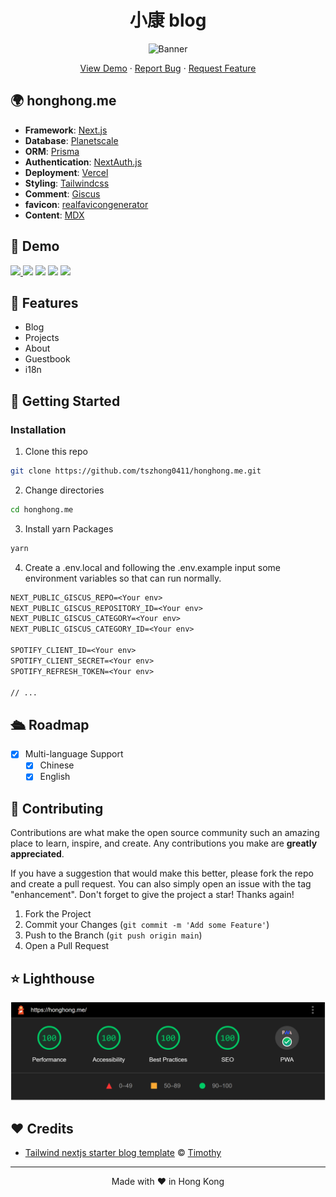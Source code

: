 <h1 align="center">
 小康 blog
</h1>

<p align="center">
  <img src="https://socialify.git.ci/tszhong0411/honghong.me/image?description=1&font=KoHo&forks=1&issues=1&logo=https%3A%2F%2Fhonghong.me%2Fstatic%2Fimages%2Flogo%2Flogo-black.png&name=1&owner=1&pattern=Circuit%20Board&pulls=1&stargazers=1&theme=Dark"  alt="Banner">
</p>

<p align="center">
    <a href="https://honghong.me" target="blank">View Demo</a>
    ·
    <a href="https://github.com/tszhong0411/honghong.me/issues/new/choose">Report Bug</a>
    ·
    <a href="https://github.com/tszhong0411/honghong.me/issues/new/choose">Request Feature</a>
</p>

## 🌍 honghong.me

- **Framework**: [Next.js](https://nextjs.org/)
- **Database**: [Planetscale](https://planetscale.com/)
- **ORM**: [Prisma](https://prisma.io/)
- **Authentication**: [NextAuth.js](https://next-auth.js.org/)
- **Deployment**: [Vercel](https://vercel.com)
- **Styling**: [Tailwindcss](https://tailwindcss.com/)
- **Comment**: [Giscus](https://giscus.app/)
- **favicon**: [realfavicongenerator](https://realfavicongenerator.net/)
- **Content**: [MDX](https://mdxjs.com/)

## 🚀 Demo

<a href="https://honghong.me" target="_blank">
  <img src="https://img.shields.io/badge/website-honghong.me-blue?style=flat-square&color=black" />
</a>

<img src="https://img.shields.io/github/repo-size/tszhong0411/honghong.me?style=flat-square&color=green" />

<img src="https://img.shields.io/github/languages/top/tszhong0411/honghong.me?style=flat-square" />

<img src="https://img.shields.io/github/commit-activity/m/tszhong0411/honghong.me?color=orange&style=flat-square" />

<img src="https://img.shields.io/github/deployments/tszhong0411/honghong.me/Production?style=flat-square" />

## 🤩 Features

- Blog
- Projects
- About
- Guestbook
- i18n

## 👋 Getting Started

### Installation

1. Clone this repo

```sh
git clone https://github.com/tszhong0411/honghong.me.git
```

2. Change directories

```sh
cd honghong.me
```

3. Install yarn Packages

```sh
yarn
```

4. Create a .env.local and following the .env.example input some environment variables so that can run normally.

```txt
NEXT_PUBLIC_GISCUS_REPO=<Your env>
NEXT_PUBLIC_GISCUS_REPOSITORY_ID=<Your env>
NEXT_PUBLIC_GISCUS_CATEGORY=<Your env>
NEXT_PUBLIC_GISCUS_CATEGORY_ID=<Your env>

SPOTIFY_CLIENT_ID=<Your env>
SPOTIFY_CLIENT_SECRET=<Your env>
SPOTIFY_REFRESH_TOKEN=<Your env>

// ...
```

## 🛳️ Roadmap

- [x] Multi-language Support
  - [x] Chinese
  - [x] English

## 🍰 Contributing

Contributions are what make the open source community such an amazing place to learn, inspire, and create. Any contributions you make are **greatly appreciated**.

If you have a suggestion that would make this better, please fork the repo and create a pull request. You can also simply open an issue with the tag "enhancement".
Don't forget to give the project a star! Thanks again!

1. Fork the Project
2. Commit your Changes (`git commit -m 'Add some Feature'`)
3. Push to the Branch (`git push origin main`)
4. Open a Pull Request

## ⭐ Lighthouse

<p align="center">
  <a href="https://googlechrome.github.io/lighthouse/viewer/?gist=50f0c8da918422944d8ee2e815eeecc1"><img src="./public/static/images/screenshot/honghong.me-lighthouse-202202092158.png"  alt="lighthouse"></a>
</p>

## ❤️ Credits

- [Tailwind nextjs starter blog template](https://github.com/timlrx/tailwind-nextjs-starter-blog) © [Timothy](https://www.timlrx.com/)

<hr>
<p align="center">
Made with ❤️ in Hong Kong
</p>
